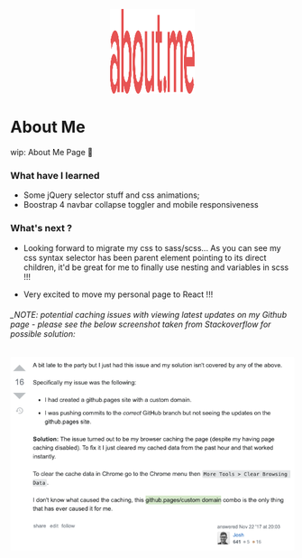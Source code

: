 <div style="
  padding: 1rem 0;
">
<p align="center">
  <img width="150" height="150" src="./public/static/images/icons/about-me.svg" />
</p>

# About Me

wip: About Me Page 🚀

### What have I learned

- Some jQuery selector stuff and css animations;
- Boostrap 4 navbar collapse toggler and mobile responsiveness

### What's next ?

- Looking forward to migrate my css to sass/scss...
  As you can see my css syntax selector has been parent element pointing to its direct children,
  it'd be great for me to finally use nesting and variables in scss !!!

- Very excited to move my personal page to React !!!

###### \_NOTE: potential caching issues with viewing latest updates on my Github page - please see the below screenshot taken from Stackoverflow for possible solution:

<img width="600" align="center" src="public/static/images/assets/chrome-caching-issue.png"/>

</div>
